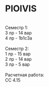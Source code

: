 # PIOIVIS
\
Семестр 1:\
3 лр - 14 вар\
4 лр - 1b1c3a\
\
Семестр 2:\
1 лр - 15 вар\
2 лр - 14 вар\
3 лр - 5 вар\
\
Расчетная работа:\
СС 4.15
